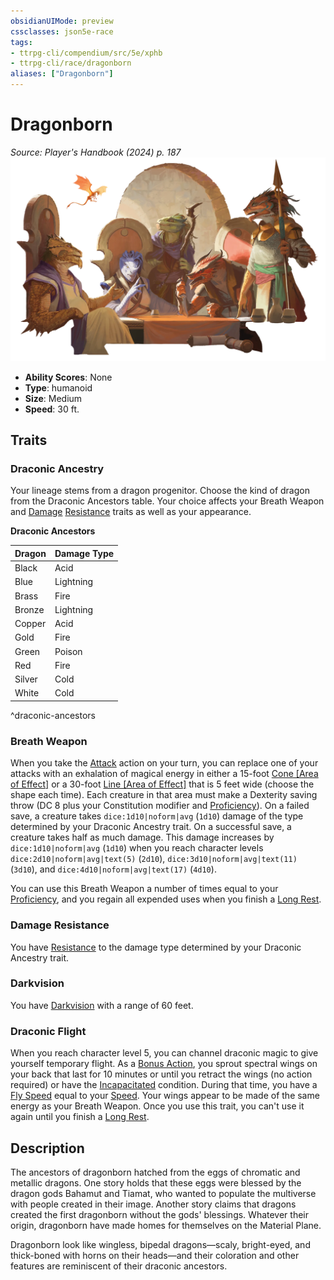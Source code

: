 ```yaml
---
obsidianUIMode: preview
cssclasses: json5e-race
tags:
- ttrpg-cli/compendium/src/5e/xphb
- ttrpg-cli/race/dragonborn
aliases: ["Dragonborn"]
---
```

# Dragonborn
*Source: Player's Handbook (2024) p. 187*  
![](3-Compendium/races/img/dragonborn.webp#right)

- **Ability Scores**: None
- **Type**: humanoid
- **Size**: Medium
- **Speed**: 30 ft.

## Traits

### Draconic Ancestry

Your lineage stems from a dragon progenitor. Choose the kind of dragon from the Draconic Ancestors table. Your choice affects your Breath Weapon and [Damage](3-Compendium/rules/variant-rules/damage-xphb.md) [Resistance](3-Compendium/rules/variant-rules/resistance-xphb.md) traits as well as your appearance.

**Draconic Ancestors**

| Dragon | Damage Type |
|--------|-------------|
| Black | Acid |
| Blue | Lightning |
| Brass | Fire |
| Bronze | Lightning |
| Copper | Acid |
| Gold | Fire |
| Green | Poison |
| Red | Fire |
| Silver | Cold |
| White | Cold |
^draconic-ancestors

### Breath Weapon

When you take the [Attack](3-Compendium/rules/actions.md#Attack) action on your turn, you can replace one of your attacks with an exhalation of magical energy in either a 15-foot [Cone [Area of Effect]](3-Compendium/rules/variant-rules/cone-area-of-effect-xphb.md) or a 30-foot [Line [Area of Effect]](3-Compendium/rules/variant-rules/line-area-of-effect-xphb.md) that is 5 feet wide (choose the shape each time). Each creature in that area must make a Dexterity saving throw (DC 8 plus your Constitution modifier and [Proficiency](3-Compendium/rules/variant-rules/proficiency-xphb.md)). On a failed save, a creature takes `dice:1d10|noform|avg` (`1d10`) damage of the type determined by your Draconic Ancestry trait. On a successful save, a creature takes half as much damage. This damage increases by `dice:1d10|noform|avg` (`1d10`) when you reach character levels `dice:2d10|noform|avg|text(5)` (`2d10`), `dice:3d10|noform|avg|text(11)` (`3d10`), and `dice:4d10|noform|avg|text(17)` (`4d10`).

You can use this Breath Weapon a number of times equal to your [Proficiency](3-Compendium/rules/variant-rules/proficiency-xphb.md), and you regain all expended uses when you finish a [Long Rest](3-Compendium/rules/variant-rules/long-rest-xphb.md).

### Damage Resistance

You have [Resistance](3-Compendium/rules/variant-rules/resistance-xphb.md) to the damage type determined by your Draconic Ancestry trait.

### Darkvision

You have [Darkvision](3-Compendium/rules/senses.md#Darkvision) with a range of 60 feet.

### Draconic Flight

When you reach character level 5, you can channel draconic magic to give yourself temporary flight. As a [Bonus Action](3-Compendium/rules/variant-rules/bonus-action-xphb.md), you sprout spectral wings on your back that last for 10 minutes or until you retract the wings (no action required) or have the [Incapacitated](3-Compendium/rules/conditions.md#Incapacitated) condition. During that time, you have a [Fly Speed](3-Compendium/rules/variant-rules/fly-speed-xphb.md) equal to your [Speed](3-Compendium/rules/variant-rules/speed-xphb.md). Your wings appear to be made of the same energy as your Breath Weapon. Once you use this trait, you can't use it again until you finish a [Long Rest](3-Compendium/rules/variant-rules/long-rest-xphb.md).

## Description

The ancestors of dragonborn hatched from the eggs of chromatic and metallic dragons. One story holds that these eggs were blessed by the dragon gods Bahamut and Tiamat, who wanted to populate the multiverse with people created in their image. Another story claims that dragons created the first dragonborn without the gods' blessings. Whatever their origin, dragonborn have made homes for themselves on the Material Plane.

Dragonborn look like wingless, bipedal dragons—scaly, bright-eyed, and thick-boned with horns on their heads—and their coloration and other features are reminiscent of their draconic ancestors.